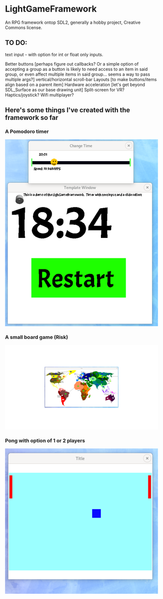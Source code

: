 # LightGameFramework
An RPG framework ontop SDL2, generally a hobby project, Creative Commons license.

## TO DO:
text input - with option for int or float only inputs. 

Better buttons [perhaps figure out callbacks? Or a simple option of accepting a group as a button is likely to need access to an item in said group, or even affect multiple items in said group... seems a way to pass multiple args?]
vertical/horizontal scroll-bar
Layouts [to make buttons/items align based on a parent item]
Hardware acceleration [let's get beyond SDL_Surface as our base drawing unit]
Split-screen for VR?
Haptics/joystick?
Wifi multiplayer?



## Here's some things I've created with the framework so far
### A Pomodoro timer
![](./demo/SDLClockDemo.png)
### A small board game (Risk)
![](./demo/riskDemo.png)
### Pong with option of 1 or 2 players
![](./demo/pong2PlayerDemo.png)


